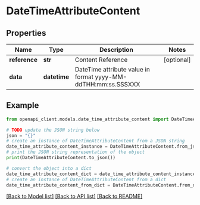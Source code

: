 # DateTimeAttributeContent


## Properties

Name | Type | Description | Notes
------------ | ------------- | ------------- | -------------
**reference** | **str** | Content Reference | [optional] 
**data** | **datetime** | DateTime attribute value in format yyyy-MM-ddTHH:mm:ss.SSSXXX | 

## Example

```python
from openapi_client.models.date_time_attribute_content import DateTimeAttributeContent

# TODO update the JSON string below
json = "{}"
# create an instance of DateTimeAttributeContent from a JSON string
date_time_attribute_content_instance = DateTimeAttributeContent.from_json(json)
# print the JSON string representation of the object
print(DateTimeAttributeContent.to_json())

# convert the object into a dict
date_time_attribute_content_dict = date_time_attribute_content_instance.to_dict()
# create an instance of DateTimeAttributeContent from a dict
date_time_attribute_content_from_dict = DateTimeAttributeContent.from_dict(date_time_attribute_content_dict)
```
[[Back to Model list]](../README.md#documentation-for-models) [[Back to API list]](../README.md#documentation-for-api-endpoints) [[Back to README]](../README.md)


